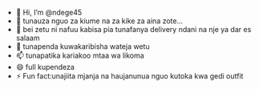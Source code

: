 - 👋 Hi, I’m @ndege45
- 👀 tunauza nguo za kiume na za kike za aina zote...
- 🌱 bei zetu ni nafuu kabisa pia tunafanya delivery ndani na nje ya dar es salaam
- 💞️ tunapenda kuwakaribisha wateja wetu
- 📫 tunapatika kariakoo mtaa wa likoma
- 😄 full kupendeza
- ⚡ Fun fact:unajiita mjanja na haujanunua nguo kutoka kwa gedi outfit

<!---
ndege45/ndege45 is a ✨ special ✨ repository because its `README.md` (this file) appears on your GitHub profile.
You can click the Preview link to take a look at your changes.
--->
